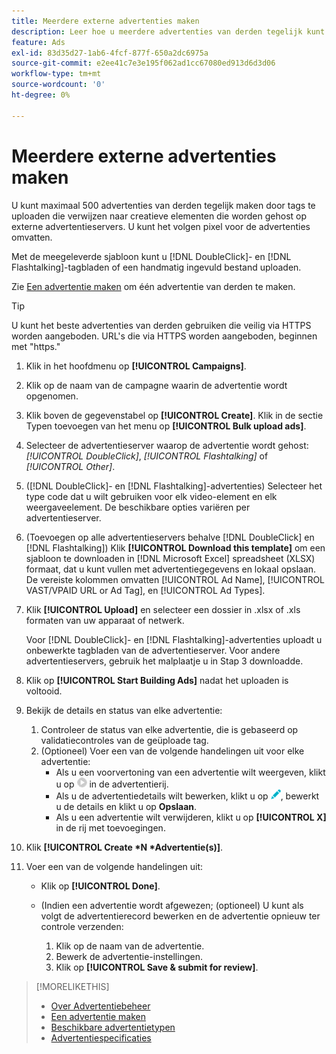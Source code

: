 ```yaml
---
title: Meerdere externe advertenties maken
description: Leer hoe u meerdere advertenties van derden tegelijk kunt maken.
feature: Ads
exl-id: 83d35d27-1ab6-4fcf-877f-650a2dc6975a
source-git-commit: e2ee41c7e3e195f062ad1cc67080ed913d6d3d06
workflow-type: tm+mt
source-wordcount: '0'
ht-degree: 0%

---
```


# Meerdere externe advertenties maken

U kunt maximaal 500 advertenties van derden tegelijk maken door tags te uploaden die verwijzen naar creatieve elementen die worden gehost op externe advertentieservers. U kunt het volgen pixel voor de advertenties omvatten.<!-- The bulksheet template for other ad servers says you can include 200. Which is it: 200 or 500? -->

Met de meegeleverde sjabloon kunt u [!DNL DoubleClick]- en [!DNL Flashtalking]-tagbladen of een handmatig ingevuld bestand uploaden.

Zie [Een advertentie maken](ad-create.md) om één advertentie van derden te maken.

>[!TIP]
>
> U kunt het beste advertenties van derden gebruiken die veilig via HTTPS worden aangeboden. URL&#39;s die via HTTPS worden aangeboden, beginnen met &quot;https.&quot;

1. Klik in het hoofdmenu op **[!UICONTROL Campaigns]**.

1. Klik op de naam van de campagne waarin de advertentie wordt opgenomen.

1. Klik boven de gegevenstabel op **[!UICONTROL Create]**. Klik in de sectie Typen toevoegen van het menu op **[!UICONTROL Bulk upload ads]**.

1. Selecteer de advertentieserver waarop de advertentie wordt gehost: *[!UICONTROL DoubleClick]*, *[!UICONTROL Flashtalking]* of *[!UICONTROL Other]*.

1. ([!DNL DoubleClick]- en [!DNL Flashtalking]-advertenties) Selecteer het type code dat u wilt gebruiken voor elk video-element en elk weergaveelement. De beschikbare opties variëren per advertentieserver.

1. (Toevoegen op alle advertentieservers behalve [!DNL DoubleClick] en [!DNL Flashtalking]) Klik **[!UICONTROL Download this template]** om een sjabloon te downloaden in [!DNL Microsoft Excel] spreadsheet (XLSX) formaat, dat u kunt vullen met advertentiegegevens en lokaal opslaan. De vereiste kolommen omvatten [!UICONTROL Ad Name], [!UICONTROL VAST/VPAID URL or Ad Tag], en [!UICONTROL Ad Types].

1. Klik **[!UICONTROL Upload]** en selecteer een dossier in .xlsx of .xls formaten van uw apparaat of netwerk.

   Voor [!DNL DoubleClick]- en [!DNL Flashtalking]-advertenties uploadt u onbewerkte tagbladen van de advertentieserver. Voor andere advertentieservers, gebruik het malplaatje u in Stap 3 downloadde.

1. Klik op **[!UICONTROL Start Building Ads]** nadat het uploaden is voltooid.

1. Bekijk de details en status van elke advertentie:

   1. Controleer de status van elke advertentie, die is gebaseerd op validatiecontroles van de geüploade tag.
   1. (Optioneel) Voer een van de volgende handelingen uit voor elke advertentie:
      * Als u een voorvertoning van een advertentie wilt weergeven, klikt u op ![play](/help/dsp/assets/play.png) in de advertentierij.
      * Als u de advertentiedetails wilt bewerken, klikt u op ![bewerken](/help/dsp/assets/edit.png), bewerkt u de details en klikt u op **Opslaan**.
      * Als u een advertentie wilt verwijderen, klikt u op **[!UICONTROL X]** in de rij met toevoegingen.

1. Klik **[!UICONTROL Create *N *Advertentie(s)]**.

1. Voer een van de volgende handelingen uit:

   * Klik op **[!UICONTROL Done]**.

   * (Indien een advertentie wordt afgewezen; (optioneel) U kunt als volgt de advertentierecord bewerken en de advertentie opnieuw ter controle verzenden:
      1. Klik op de naam van de advertentie.
      1. Bewerk de advertentie-instellingen.
      1. Klik op **[!UICONTROL Save & submit for review]**.

>[!MORELIKETHIS]
>
>* [Over Advertentiebeheer](ad-about.md)
>* [Een advertentie maken](ad-create.md)
>* [Beschikbare advertentietypen](ad-types.md)
>* [Advertentiespecificaties](/help/dsp/assets/ad-specs.pdf)

